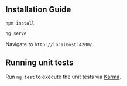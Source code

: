 ## Installation Guide

`npm install`

`ng serve`

Navigate to `http://localhost:4200/`.

## Running unit tests

Run `ng test` to execute the unit tests via [Karma](https://karma-runner.github.io).
